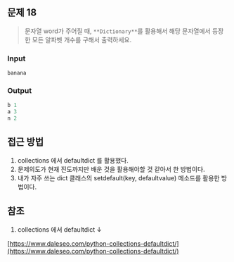## 문제 18

> 문자열 word가 주어질 때, `**Dictionary**`를 활용해서 해당 문자열에서 등장한 모든 알파벳 개수를 구해서 출력하세요.
> 

### Input

```
banana
```

### Output

```python
b 1
a 3
n 2
```

## 접근 방법

1. collections 에서 defaultdict 를 활용했다.
2. 문제의도가 현재 진도까지만 배운 것을 활용해야할 것 같아서 한 방법이다.
3. 내가 자주 쓰는 dict 클래스의 setdefault(key, defaultvalue) 메소드를 활용한 방법이다.

## 참조

1. collections 에서 defaultdict  ↓

[https://www.daleseo.com/python-collections-defaultdict/](https://www.daleseo.com/python-collections-defaultdict/)